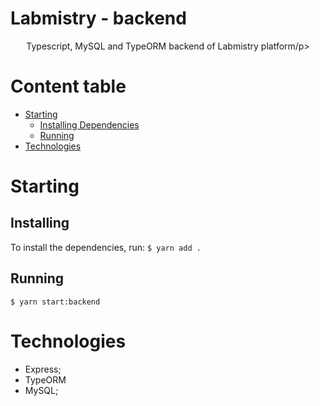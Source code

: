 # Labmistry - backend

<p align="center">Typescript, MySQL and TypeORM backend of Labmistry platform/p>

Content table
=================
<!--ts-->
   * [Starting](#Starting)
      * [Installing Dependencies](#Installing)
      * [Running](#Running)
   * [Technologies](#Technologies)
   
<!--te-->
# Starting
## Installing
To install the dependencies, run:
<code>$ yarn add .</code>

## Running
<code>$ yarn start:backend</code>

# Technologies
- Express;
- TypeORM
- MySQL;